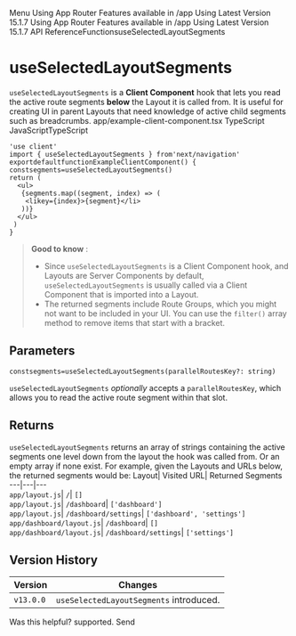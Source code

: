 Menu
Using App Router
Features available in /app
Using Latest Version
15.1.7
Using App Router
Features available in /app
Using Latest Version
15.1.7
API ReferenceFunctionsuseSelectedLayoutSegments
# useSelectedLayoutSegments
`useSelectedLayoutSegments` is a **Client Component** hook that lets you read the active route segments **below** the Layout it is called from.
It is useful for creating UI in parent Layouts that need knowledge of active child segments such as breadcrumbs.
app/example-client-component.tsx
TypeScript
JavaScriptTypeScript
```
'use client'
import { useSelectedLayoutSegments } from'next/navigation'
exportdefaultfunctionExampleClientComponent() {
constsegments=useSelectedLayoutSegments()
return (
  <ul>
   {segments.map((segment, index) => (
    <likey={index}>{segment}</li>
   ))}
  </ul>
 )
}
```

> **Good to know** :
>   * Since `useSelectedLayoutSegments` is a Client Component hook, and Layouts are Server Components by default, `useSelectedLayoutSegments` is usually called via a Client Component that is imported into a Layout.
>   * The returned segments include Route Groups, which you might not want to be included in your UI. You can use the `filter()` array method to remove items that start with a bracket.
> 

## Parameters
```
constsegments=useSelectedLayoutSegments(parallelRoutesKey?: string)
```

`useSelectedLayoutSegments` _optionally_ accepts a `parallelRoutesKey`, which allows you to read the active route segment within that slot.
## Returns
`useSelectedLayoutSegments` returns an array of strings containing the active segments one level down from the layout the hook was called from. Or an empty array if none exist.
For example, given the Layouts and URLs below, the returned segments would be:
Layout| Visited URL| Returned Segments  
---|---|---  
`app/layout.js`| `/`| `[]`  
`app/layout.js`| `/dashboard`| `['dashboard']`  
`app/layout.js`| `/dashboard/settings`| `['dashboard', 'settings']`  
`app/dashboard/layout.js`| `/dashboard`| `[]`  
`app/dashboard/layout.js`| `/dashboard/settings`| `['settings']`  
## Version History
Version| Changes  
---|---  
`v13.0.0`| `useSelectedLayoutSegments` introduced.  
Was this helpful?
supported.
Send
